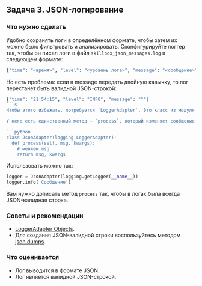 ## Задача 3. JSON-логирование
### Что нужно сделать
Удобно сохранять логи в определённом формате, чтобы затем их можно было фильтровать и анализировать. Сконфигурируйте логгер так, чтобы он писал логи в файл `skillbox_json_messages.log` в следующем формате:
```python
{"time": "<время>", "level": "<уровень лога>", "message": "<сообщение>"}
```
Но есть проблема: если в message передать двойную кавычку, то лог перестанет быть валидной JSON-строкой:
```python
{"time": "21:54:15", "level": "INFO", "message": """}
```s
Чтобы этого избежать, потребуется `LoggerAdapter`. Это класс из модуля `logging`, который позволяет модифицировать логи перед тем, как они выводятся.

У него есть единственный метод — `process`, который изменяет сообщение или именованные аргументы, переданные на вход.

```python
class JsonAdapter(logging.LoggerAdapter):
  def process(self, msg, kwargs):
    # меняем msg
    return msg, kwargs
```
Использовать можно так:
```python
logger = JsonAdapter(logging.getLogger(__name__))
logger.info('Сообщение')
```
Вам нужно дописать метод `process` так, чтобы в логах была всегда JSON-валидная строка.
### Советы и рекомендации
* [LoggerAdapter Objects](https://docs.python.org/3/library/logging.html#loggeradapter-objects).
* Для создания JSON-валидной строки воспользуйтесь методом [json.dumps](https://docs.python.org/3/library/json.html#json.dumps).
### Что оценивается
* Лог выводится в формате JSON.
* Лог является валидной JSON-строкой.